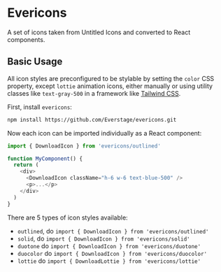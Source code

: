 # Evericons
A set of icons taken from Untitled Icons and converted to React components.

## Basic Usage

All icon styles are preconfigured to be stylable by setting the `color` CSS property, except `lottie` animation icons, either manually or using utility classes like `text-gray-500` in a framework like [Tailwind CSS](https://tailwindcss.com).

First, install `evericons`:

```sh
npm install https://github.com/Everstage/evericons.git
```

Now each icon can be imported individually as a React component:

```js
import { DownloadIcon } from 'evericons/outlined'

function MyComponent() {
  return (
    <div>
      <DownloadIcon className="h-6 w-6 text-blue-500" />
      <p>...</p>
    </div>
  )
}
```
There are 5 types of icon styles available:
- `outlined`, do `import { DownloadIcon } from 'evericons/outlined'`
- `solid`, do `import { DownloadIcon } from 'evericons/solid'`
- `duotone` do `import { DownloadIcon } from 'evericons/duotone'`
- `duocolor` do `import { DownloadIcon } from 'evericons/duocolor'`
- `lottie` do `import { DownloadLottie } from 'evericons/lottie'`
